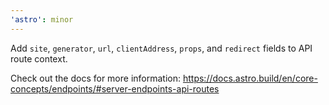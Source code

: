 ```yaml
---
'astro': minor
---
```


Add `site`, `generator`, `url`, `clientAddress`, `props`, and `redirect` fields to API route context.

Check out the docs for more information: https://docs.astro.build/en/core-concepts/endpoints/#server-endpoints-api-routes
